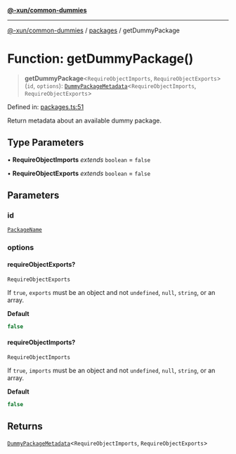 [**@-xun/common-dummies**](../../README.md)

***

[@-xun/common-dummies](../../README.md) / [packages](../README.md) / getDummyPackage

# Function: getDummyPackage()

> **getDummyPackage**\<`RequireObjectImports`, `RequireObjectExports`\>(`id`, `options`): [`DummyPackageMetadata`](../type-aliases/DummyPackageMetadata.md)\<`RequireObjectImports`, `RequireObjectExports`\>

Defined in: [packages.ts:51](https://github.com/Xunnamius/test-utils/blob/fcb57846bd155af8f31af388dca019cd245ef5db/packages/common-dummies/src/packages.ts#L51)

Return metadata about an available dummy package.

## Type Parameters

• **RequireObjectImports** *extends* `boolean` = `false`

• **RequireObjectExports** *extends* `boolean` = `false`

## Parameters

### id

[`PackageName`](../type-aliases/PackageName.md)

### options

#### requireObjectExports?

`RequireObjectExports`

If `true`, `exports` must be an object and not `undefined`, `null`,
`string`, or an array.

**Default**

```ts
false
```

#### requireObjectImports?

`RequireObjectImports`

If `true`, `imports` must be an object and not `undefined`, `null`,
`string`, or an array.

**Default**

```ts
false
```

## Returns

[`DummyPackageMetadata`](../type-aliases/DummyPackageMetadata.md)\<`RequireObjectImports`, `RequireObjectExports`\>
